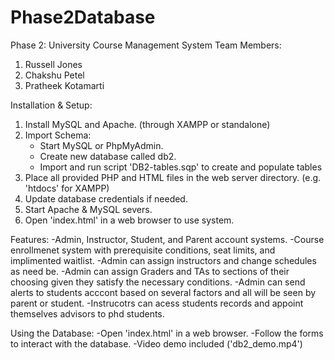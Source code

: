 # Phase2Database
Phase 2: University Course Management System
Team Members:
1. Russell Jones
2. Chakshu Petel
3. Pratheek Kotamarti

Installation & Setup:
1. Install MySQL and Apache. (through XAMPP or standalone)
2. Import Schema:
   - Start MySQL or PhpMyAdmin.
   - Create new database called db2.
   - Import and run script 'DB2-tables.sqp' to create and populate tables
3. Place all provided PHP and HTML files in the web server directory. (e.g. 'htdocs' for XAMPP)
4. Update database credentials if needed.
5. Start Apache & MySQL severs.
6. Open 'index.html' in a web browser to use system.

 Features:
 -Admin, Instructor, Student, and Parent account systems.
 -Course enrollmenet system with prerequisite conditions, seat limits, and implimented waitlist.
 -Admin can assign instructors and change schedules as need be.
 -Admin can assign Graders and TAs to sections of their choosing given they satisfy the necessary conditions.
 -Admin can send alerts to students acccont based on several factors and all will be seen by parent or student.
 -Instrucotrs can acess students records and appoint themselves advisors to phd students.

 Using the Database:
 -Open 'index.html' in a web browser.
 -Follow the forms to interact with the database.
 -Video demo included ('db2_demo.mp4')
